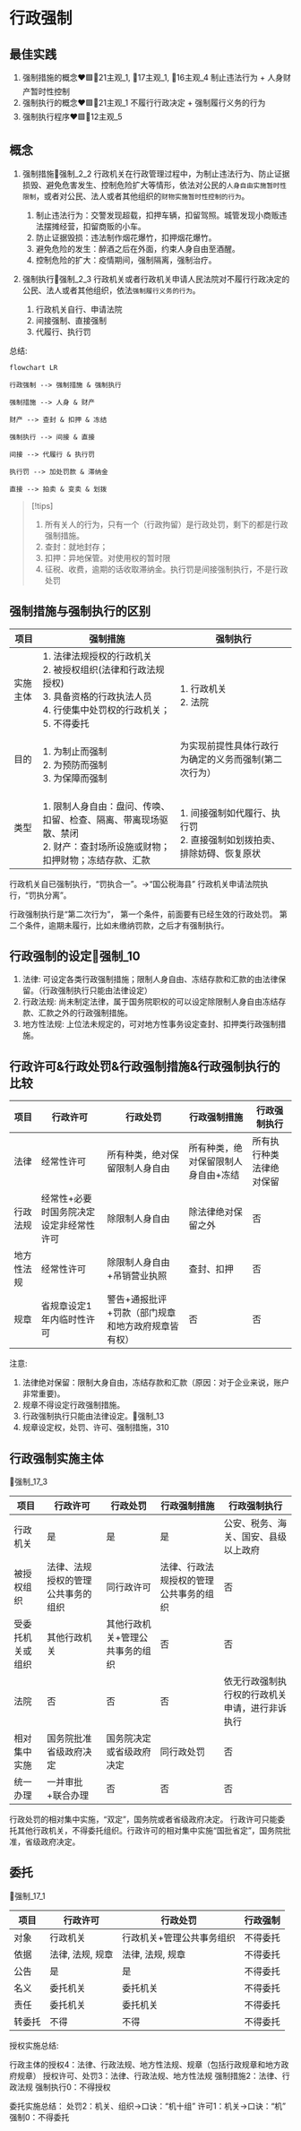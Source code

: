 # 行政强制

## 最佳实践




1. 强制措施的概念❤️🟩🚪21主观_1, 🚪17主观_1, 🚪16主观_4
    制止违法行为 + 人身财产暂时性控制
2. 强制执行的概念❤️🟩🚪21主观_1
    不履行行政决定 + 强制履行义务的行为
3. 强制执行程序❤️🟩🚪12主观_5

## 概念

1. 强制措施🚪强制_2_2
    行政机关在行政管理过程中，为制止违法行为、防止证据损毁、避免危害发生、控制危险扩大等情形，依法对公民的`人身自由实施暂时性限制`，或者对公民、法人或者其他组织的`财物实施暂时性控制的行为`。

    1. 制止违法行为：交警发现超载，扣押车辆，扣留驾照。城管发现小商贩违法摆摊经营，扣留商贩的小车。
    2. 防止证据毁损：违法制作烟花爆竹，扣押烟花爆竹。
    3. 避免危险的发生：醉酒之后在外面，约束人身自由至酒醒。
    4. 控制危险的扩大：疫情期间，强制隔离，强制治疗。



2. 强制执行🚪强制_2_3
    行政机关或者行政机关申请人民法院对不履行行政决定的公民、法人或者其他组织，依法`强制履行义务的行为`。

    1. 行政机关自行、申请法院
    2. 间接强制、直接强制
    3. 代履行、执行罚


总结:
```mermaid
flowchart LR

行政强制 --> 强制措施 & 强制执行

强制措施 --> 人身 & 财产

财产 --> 查封 & 扣押 & 冻结

强制执行 --> 间接 & 直接

间接 --> 代履行 & 执行罚

执行罚 --> 加处罚款 & 滞纳金

直接 --> 拍卖 & 变卖 & 划拨

```

> [!tips]
> 1. 所有关人的行为，只有一个（行政拘留）是行政处罚，剩下的都是行政强制措施。
> 2. 查封：就地封存；
> 3. 扣押：异地保管。对使用权的暂时限
> 4. 征税、收费，逾期的话收取滞纳金。执行罚是间接强制执行，不是行政处罚



## 强制措施与强制执行的区别

项目|强制措施|强制执行
--|--|--
实施主体|1. 法律法规授权的行政机关<br>2. 被授权组织(法律和行政法规授权)<br>3. 具备资格的行政执法人员<br>4. 行使集中处罚权的行政机关；<br>5. 不得委托|<br>1. 行政机关 <br> 2. 法院
目的|<br>1. 为制止而强制<br>2. 为预防而强制<br>3. 为保障而强制|为实现前提性具体行政行为确定的义务而强制(第二次行为）
类型|<br>1. 限制人身自由：盘问、传唤、扣留、检查、隔离、带离现场驱散、禁闭<br>2. 财产：查封场所设施或财物；扣押财物；冻结存款、汇款|<br>1. 间接强制如代履行、执行罚<br>2. 直接强制如划拨拍卖、排除妨碍、恢复原状

行政机关自已强制执行，“罚执合一”。→“国公税海县”
行政机关申请法院执行，“罚执分离”。


行政强制执行是“第二次行为”，
第一个条件，前面要有已经生效的行政处罚。
第二个条件，逾期未履行，比如未缴纳罚款，之后才有强制执行。


## 行政强制的设定🚪强制_10

1. 法律: 可设定各类行政强制措施；限制人身自由、冻结存款和汇款的由法律保留。（行政强制执行只能由法律设定）
1. 行政法规: 尚未制定法律，属于国务院职权的可以设定除限制人身自由冻结存款、汇款之外的行政强制措施。
1. 地方性法规: 上位法未规定的，可对地方性事务设定查封、扣押类行政强制措施。



## 行政许可&行政处罚&行政强制措施&行政强制执行的比较

项目|行政许可|行政处罚|行政强制措施|行政强制执行
--|--|--|--|--
法律|经常性许可|所有种类，绝对保留限制人身自由|所有种类，绝对保留限制人身自由+冻结|所有执行种类法律绝对保留
行政法规|经常性+必要时国务院决定设定非经常性许可|除限制人身自由|除法律绝对保留之外|否
地方性法规|经常性许可|除限制人身自由+吊销营业执照|查封、扣押|否
规章|省规章设定1年内临时性许可|警告+通报批评+罚款（部门规章和地方政府规章皆有权）|否|否


注意: 
1. 法律绝对保留：限制大身自由，冻结存款和汇款（原因：对于企业来说，账户非常重要)。
1. 规章不得设定行政强制措施。
1. 行政强制执行只能由法律设定。🚪强制_13
1. 规章设定权，处罚、许可、强制措施，310

## 行政强制实施主体
🚪强制_17_3

项目|行政许可|行政处罚|行政强制措施|行政强制执行
--|--|--|--|--
行政机关|是|是|是|公安、税务、海关、国安、县级以上政府
被授权组织|法律、法规授权的管理公共事务的组织|同行政许可|法律、行政法规授权的管理公共事务的组织|否
受委托机关或组织|其他行政机关|其他行政机关+管理公共事务的组织|否|否
法院|否|否|否|依无行政强制执行权的行政机关申请，进行非诉执行
相对集中实施|国务院批准省级政府决定|国务院决定或省级政府决定|同行政处罚|否
统一办理|一并审批+联合办理|否|否|否


行政处罚的相对集中实施，“双定”，国务院或者省级政府决定。
行政许可只能委托其他行政机关，不得委托组织。行政许可的相对集中实施“国批省定”，国务院批准，省级政府决定。

## 委托
🚪强制_17_1


项目|行政许可|行政处罚|行政强制
--|--|--|--
对象|行政机关|行政机关+管理公共事务组织|不得委托
依据|法律, 法规, 规章|法律, 法规, 规章|不得委托
公告|是|是|不得委托
名义|委托机关|委托机关|不得委托
责任|委托机关|委托机关|不得委托
转委托|不得|不得|不得委托


授权实施总结:

行政主体的授权4：法律、行政法规、地方性法规、规章（包括行政规章和地方政府规章）
授权许可、处罚3：法律、行政法规、地方性法规
强制措施2：法律、行政法规
强制执行0：不得授权


委托实施总结：
处罚2：机关、组织→口诀：“机十组”
许可1：机关→口诀：“机”
强制0：不得委托